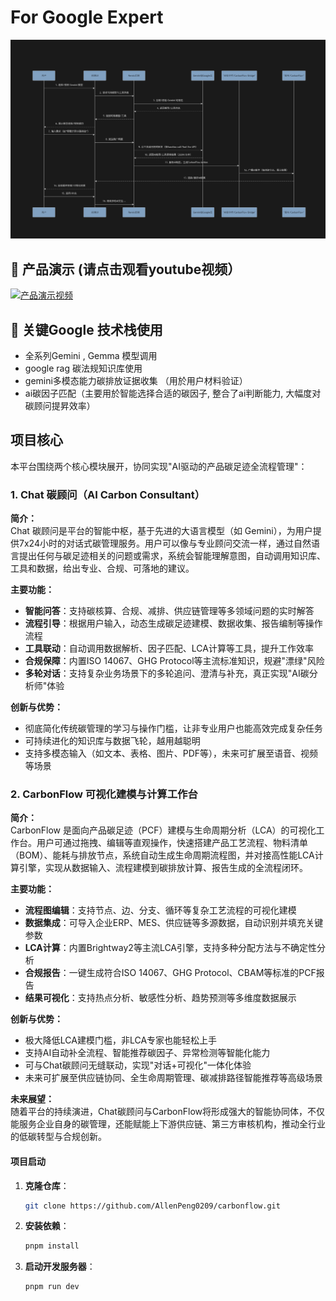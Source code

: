 # For Google Expert

![Gemma调用模型完整流程图](./public/images/gemini.png)

## 🎥 产品演示 (请点击观看youtube视频）

[![产品演示视频](https://img.youtube.com/vi/KJUgoyjiSbM/maxresdefault.jpg)](https://www.youtube.com/watch?v=KJUgoyjiSbM&ab_channel=%E5%BD%AD%E5%BD%A5%E7%B6%B8)


## 🎥 关键Google 技术栈使用

- 全系列Gemini , Gemma 模型调用
- google rag 碳法规知识库使用
- gemini多模态能力碳排放证据收集 （用於用户材料验证）
- ai碳因子匹配（主要用於智能选择合适的碳因子, 整合了ai判断能力, 大幅度对碳顾问提昇效率）



## 项目核心

本平台围绕两个核心模块展开，协同实现"AI驱动的产品碳足迹全流程管理"：

### 1. Chat 碳顾问（AI Carbon Consultant）

**简介：**  
Chat 碳顾问是平台的智能中枢，基于先进的大语言模型（如 Gemini），为用户提供7x24小时的对话式碳管理服务。用户可以像与专业顾问交流一样，通过自然语言提出任何与碳足迹相关的问题或需求，系统会智能理解意图，自动调用知识库、工具和数据，给出专业、合规、可落地的建议。

**主要功能：**
- **智能问答**：支持碳核算、合规、减排、供应链管理等多领域问题的实时解答
- **流程引导**：根据用户输入，动态生成碳足迹建模、数据收集、报告编制等操作流程
- **工具联动**：自动调用数据解析、因子匹配、LCA计算等工具，提升工作效率
- **合规保障**：内置ISO 14067、GHG Protocol等主流标准知识，规避"漂绿"风险
- **多轮对话**：支持复杂业务场景下的多轮追问、澄清与补充，真正实现"AI碳分析师"体验

**创新与优势：**
- 彻底简化传统碳管理的学习与操作门槛，让非专业用户也能高效完成复杂任务
- 可持续进化的知识库与数据飞轮，越用越聪明
- 支持多模态输入（如文本、表格、图片、PDF等），未来可扩展至语音、视频等场景

### 2. CarbonFlow 可视化建模与计算工作台

**简介：**  
CarbonFlow 是面向产品碳足迹（PCF）建模与生命周期分析（LCA）的可视化工作台。用户可通过拖拽、编辑等直观操作，快速搭建产品工艺流程、物料清单（BOM）、能耗与排放节点，系统自动生成生命周期流程图，并对接高性能LCA计算引擎，实现从数据输入、流程建模到碳排放计算、报告生成的全流程闭环。

**主要功能：**
- **流程图编辑**：支持节点、边、分支、循环等复杂工艺流程的可视化建模
- **数据集成**：可导入企业ERP、MES、供应链等多源数据，自动识别并填充关键参数
- **LCA计算**：内置Brightway2等主流LCA引擎，支持多种分配方法与不确定性分析
- **合规报告**：一键生成符合ISO 14067、GHG Protocol、CBAM等标准的PCF报告
- **结果可视化**：支持热点分析、敏感性分析、趋势预测等多维度数据展示

**创新与优势：**
- 极大降低LCA建模门槛，非LCA专家也能轻松上手
- 支持AI自动补全流程、智能推荐碳因子、异常检测等智能化能力
- 可与Chat碳顾问无缝联动，实现"对话+可视化"一体化体验
- 未来可扩展至供应链协同、全生命周期管理、碳减排路径智能推荐等高级场景

**未来展望：**  
随着平台的持续演进，Chat碳顾问与CarbonFlow将形成强大的智能协同体，不仅能服务企业自身的碳管理，还能赋能上下游供应链、第三方审核机构，推动全行业的低碳转型与合规创新。






#### 项目启动

1. **克隆仓库**：

   ```bash
   git clone https://github.com/AllenPeng0209/carbonflow.git
   ```

2. **安装依赖**：

   ```bash
   pnpm install
   ```

3. **启动开发服务器**：
   ```bash
   pnpm run dev
   ```



